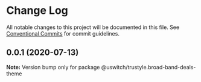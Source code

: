 # Change Log

All notable changes to this project will be documented in this file.
See [Conventional Commits](https://conventionalcommits.org) for commit guidelines.

## 0.0.1 (2020-07-13)

**Note:** Version bump only for package @uswitch/trustyle.broad-band-deals-theme
